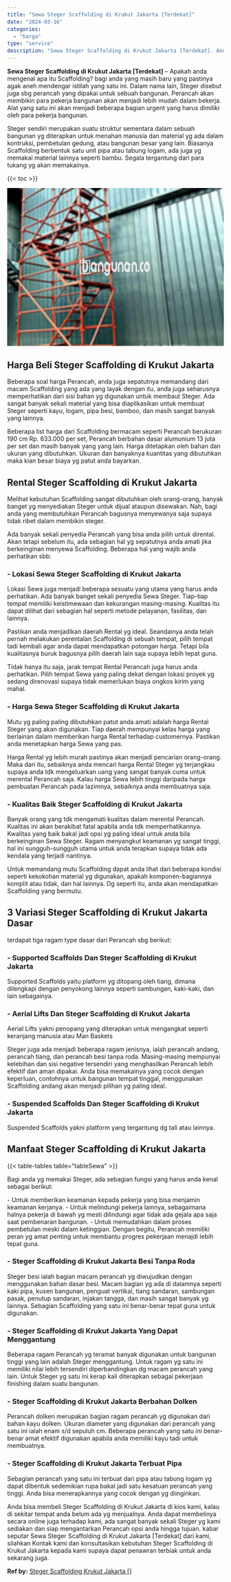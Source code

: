 ```yaml
---
title: "Sewa Steger Scaffolding di Krukut Jakarta [Terdekat]"
date: "2024-03-16"
categories: 
  - "harga"
type: "service"
description: "Sewa Steger Scaffolding di Krukut Jakarta [Terdekat]. Anda bisa membeli Steger Scaffolding di Krukut Jakarta di kios kami, kalau di sekitar tempat anda belum..."
---
```


**Sewa Steger Scaffolding di Krukut Jakarta \[Terdekat\]** – Apakah anda mengenal apa itu Scaffolding? bagi anda yang masih baru yang pastinya agak aneh mendengar istilah yang satu ini. Dalam nama lain, Steger disebut juga sbg perancah yang dipakai untuk sebuah bangunan. Perancah akan membikin para pekerja bangunan akan menjadi lebih mudah dalam bekerja. Alat yang satu ini akan menjadi beberapa bagian urgent yang harus dimiliki oleh para pekerja bangunan.

Steger sendiri merupakan suatu struktur sementara dalam sebuah bangunan yg diterapkan untuk menahan manusia dan material yg ada dalam kontruksi, pembetulan gedung, atau bangunan besar yang lain. Biasanya Scaffolding berbentuk satu unit pipa atau tabung logam, ada juga yg memakai material lainnya seperti bambu. Segala tergantung dari para tukang yg akan memakainya.

{{< toc >}}

![Sewa Steger Scaffolding di Krukut Jakarta [Terdekat]](/images/sewa-scaffolding-steger-18.png)

## Harga Beli Steger Scaffolding di Krukut Jakarta

Beberapa soal harga Perancah, anda juga sepatutnya memandang dari macam Scaffolding yang ada yang layak dengan itu, anda juga seharusnya memperhatikan dari sisi bahan yg digunakan untuk membaut Steger. Ada sangat banyak sekali material yang bisa diaplikasikan untuk membuat Steger seperti kayu, logam, pipa besi, bamboo, dan masih sangat banyak yang lainnya.

Beberapa list harga dari Scaffolding bermacam seperti Perancah berukuran 190 cm Rp. 633.000 per set, Perancah berbahan dasar alumunium 13 juta per set dan masih banyak yang yang lain. Harga ditetapkan oleh bahan dan ukuran yang dibutuhkan. Ukuran dan banyaknya kuantitas yang dibutuhkan maka kian besar biaya yg patut anda bayarkan.

## Rental Steger Scaffolding di Krukut Jakarta

Melihat kebutuhan Scaffolding sangat dibutuhkan oleh orang-orang, banyak banget yg menyediakan Steger untuk dijual ataupun disewakan. Nah, bagi anda yang membutuhkan Perancah bagusnya menyewanya saja supaya tidak ribet dalam membikin steger.

Ada banyak sekali penyedia Perancah yang bisa anda pilih untuk dirental. Akan tetapi sebelum itu, ada sebagian hal yg sepatutnya anda amati jika berkeinginan menyewa Scaffolding. Beberapa hal yang wajib anda perhatikan sbb:

### \- Lokasi Sewa Steger Scaffolding di Krukut Jakarta

Lokasi Sewa juga menjadi beberapa sesuatu yang utama yang harus anda perhatikan. Ada banyak banget sekali penyedia Sewa Steger. Tiap-tiap tempat memiliki keistimewaan dan kekurangan masing-masing. Kualitas itu dapat dilihat dari sebagian hal seperti metode pelayanan, fasilitas, dan lainnya.

Pastikan anda menjadikan daerah Rental yg ideal. Seandainya anda telah pernah melakukan perentalan Scaffolding di sebuah tempat, pilih tempat tadi kembali agar anda dapat mendapatkan potongan harga. Tetapi bila kualitasnya buruk bagusnya pilih daerah lain saja supaya lebih tepat guna.

Tidak hanya itu saja, jarak tempat Rental Perancah juga harus anda perhatikan. Pilih tempat Sewa yang paling dekat dengan lokasi proyek yg sedang direnovasi supaya tidak memerlukan biaya ongkos kirim yang mahal.

### \- Harga Sewa Steger Scaffolding di Krukut Jakarta

Mutu yg paling paling dibutuhkan patut anda amati adalah harga Rental Steger yang akan digunakan. Tiap daerah mempunyai kelas harga yang berlainan dalam memberikan harga Rental terhadap customernya. Pastikan anda menetapkan harga Sewa yang pas.

Harga Rental yg lebih murah pastinya akan menjadi pencarian orang-orang. Maka dari itu, sebaiknya anda mencari harga Rental Steger yg terjangkau supaya anda tdk mengeluarkan uang yang sangat banyak cuma untuk merental Perancah saja. Kalau harga Sewa lebih tinggi daripada harga pembuatan Perancah pada lazimnya, sebaiknya anda membuatnya saja.

### \- Kualitas Baik Steger Scaffolding di Krukut Jakarta

Banyak orang yang tdk mengamati kualitas dalam merental Perancah. Kualitas ini akan berakibat fatal apabila anda tdk memperhatikannya. Kwalitas yang baik bakal jadi opsi yg paling ideal untuk anda bila berkeinginan Sewa Steger. Ragam menyangkut keamanan yg sangat tinggi, hal ini sungguh-sungguh utama untuk anda terapkan supaya tidak ada kendala yang terjadi nantinya.

Untuk memandang mutu Scaffolding dapat anda lihat dari beberapa kondisi seperti kekokohan material yg digunakan, apakah komponen-bagiannya komplit atau tidak, dan hal lainnya. Dg seperti itu, anda akan mendapatkan Scaffolding yang bermutu.

## 3 Variasi Steger Scaffolding di Krukut Jakarta Dasar

terdapat tiga ragam type dasar dari Perancah sbg berikut:

### \- Supported Scaffolds Dan Steger Scaffolding di Krukut Jakarta

Supported Scaffolds yaitu platform yg ditopang oleh tiang, dimana dilengkapi dengan penyokong lainnya seperti sambungan, kaki-kaki, dan lain sebagainya.

### \- Aerial Lifts Dan Steger Scaffolding di Krukut Jakarta

Aerial Lifts yakni penopang yang diterapkan untuk mengangkat seperti keranjang manusia atau Man Baskets

Steger juga ada menjadi beberapa ragam jenisnya, ialah perancah andang, perancah tiang, dan perancah besi tanpa roda. Masing-masing mempunyai kelebihan dan sisi negative tersendiri yang menghasilkan Perancah lebih efektif dan aman dipakai. Anda bisa memakainya yang cocok dengan keperluan, contohnya untuk bangunan tempat tinggal, menggunakan Scaffolding andang akan menjadi pilihan yg paling ideal.

### \- Suspended Scaffolds Dan Steger Scaffolding di Krukut Jakarta

Suspended Scaffolds yakni platform yang tergantung dg tali atau lainnya.

## Manfaat Steger Scaffolding di Krukut Jakarta

{{< table-tables table="tableSewa" >}}

Bagi anda yg memakai Steger, ada sebagian fungsi yang harus anda kenal sebagai berikut:

\- Untuk memberikan keamanan kepada pekerja yang bisa menjamin keamanan kerjanya. - Untuk melindungi pekerja lainnya, sebagaimana halnya pekerja di bawah yg mesti dilindungi agar tidak ada gejala apa saja saat pembenaran bangunan. - Untuk memudahkan dalam proses pembetulan meski dalam ketinggian. Dengan begitu, Perancah memiliki peran yg amat penting untuk membantu progres pekerjaan menajdi lebih tepat guna.

### \- Steger Scaffolding di Krukut Jakarta Besi Tanpa Roda

Steger besi ialah bagian macam perancah yg diwujudkan dengan menggunakan bahan dasar besi. Macam bagian yg ada di dalamnya seperti kaki pipa, kusen bangunan, penguat vertikal, tiang sandaran, sambungan pasak, penutup sandaran, injakan tangga, dan masih sangat banyak yg lainnya. Sebagian Scaffolding yang satu ini benar-benar tepat guna untuk digunakan.

### \- Steger Scaffolding di Krukut Jakarta Yang Dapat Menggantung

Beberapa ragam Perancah yg teramat banyak digunakan untuk bangunan tinggi yang lain adalah Steger menggantung. Untuk ragam yg satu ini memiliki nilai lebih tersendiri diperbandingkan dg macam perancah yang lain. Untuk Steger yg satu ini kerap kali diterapkan sebagai pekerjaan finishing dalam suatu bangunan.

### \- Steger Scaffolding di Krukut Jakarta Berbahan Dolken

Perancah dolken merupakan bagian ragam perancah yg digunakan dari bahan kayu dolken. Ukuran diameter yang digunakan dari perancah yang satu ini ialah enam s/d sepuluh cm. Beberapa perancah yang satu ini benar-benar amat efektif digunakan apabila anda memiliki kayu tadi untuk membuatnya.

### \- Steger Scaffolding di Krukut Jakarta Terbuat Pipa

Sebagian perancah yang satu ini terbuat dari pipa atau tabung logam yg dapat dibentuk sedemikian rupa bakal jadi satu kesatuan perancah yang tinggi. Anda bisa menerapkannya yang cocok dengan yg diinginkan.

Anda bisa membeli Steger Scaffolding di Krukut Jakarta di kios kami, kalau di sekitar tempat anda belum ada yg menjualnya. Anda dapat membelinya secara online juga terhadap kami, ada sangat banyak sekali Steger yg kami sediakan dan siap mengantarkan Perancah opsi anda hingga tujuan. kabar seputar Sewa Steger Scaffolding di Krukut Jakarta \[Terdekat\] dari kami, silahkan Kontak kami dan konsultasikan kebutuhan Steger Scaffolding di Krukut Jakarta kepada kami supaya dapat penawran terbiak untuk anda sekarang juga.

**Ref by:** [Steger Scaffolding Krukut Jakarta []](https://id.wikipedia.org/wiki/Steger)
